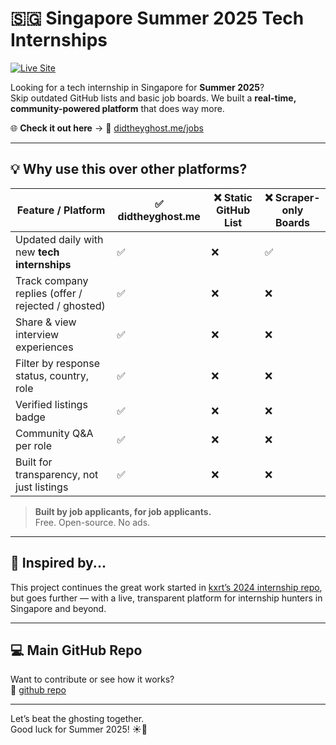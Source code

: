 # 🇸🇬 Singapore Summer 2025 Tech Internships

[![Live Site](https://img.shields.io/badge/Live_Site-didtheyghost.me/jobs-blue?logo=vercel&style=flat-square)](https://didtheyghost.me/jobs?utm_source=githubSGSummer2025&utm_medium=badge&utm_campaign=sg-internships-2025)

Looking for a tech internship in Singapore for **Summer 2025**?  
Skip outdated GitHub lists and basic job boards. We built a **real-time, community-powered platform** that does way more.

🌐 **Check it out here** →  🔗 [didtheyghost.me/jobs](https://didtheyghost.me/jobs?utm_source=githubSGSummer2025&utm_medium=readme&utm_campaign=sg-internships-2025)

---

## 💡 Why use this over other platforms?

| Feature / Platform | ✅ didtheyghost.me | ❌ Static GitHub List | ❌ Scraper-only Boards |
|--------------------|-------------------|-----------------------|------------------------|
| Updated daily with new **tech internships** | ✅ | ❌ | ✅ |
| Track company replies (offer / rejected / ghosted) | ✅ | ❌ | ❌ |
| Share & view interview experiences | ✅ | ❌ | ❌ |
| Filter by response status, country, role | ✅ | ❌ | ❌ |
| Verified listings badge | ✅ | ❌ | ❌ |
| Community Q&A per role | ✅ | ❌ | ❌ |
| Built for transparency, not just listings | ✅ | ❌ | ❌ |

> **Built by job applicants, for job applicants.**  
> Free. Open-source. No ads.

---

## 🙌 Inspired by...

This project continues the great work started in [kxrt’s 2024 internship repo](https://github.com/kxrt/Singapore-Summer2024-TechInternships), but goes further — with a live, transparent platform for internship hunters in Singapore and beyond.

---

## 💻 Main GitHub Repo

Want to contribute or see how it works?  
🔗 [github repo](https://github.com/didtheyghostme/didtheyghostme)

---

Let’s beat the ghosting together.  
Good luck for Summer 2025! ☀️💼
